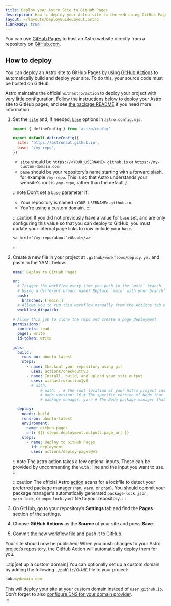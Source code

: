 ```yaml
---
title: Deploy your Astro Site to GitHub Pages
description: How to deploy your Astro site to the web using GitHub Pages.
layout: ~/layouts/DeployGuideLayout.astro
i18nReady: true
---
```


You can use [GitHub Pages](https://pages.github.com/) to host an Astro website directly from a repository on [GitHub.com](https://github.com/).

## How to deploy

You can deploy an Astro site to GitHub Pages by using [GitHub Actions](https://github.com/features/actions) to automatically build and deploy your site. To do this, your source code must be hosted on GitHub.

Astro maintains the official `withastro/action` to deploy your project with very little configuration. Follow the instructions below to deploy your Astro site to GitHub pages, and see [the package README](https://github.com/withastro/action) if you need more information.

1. Set the [`site`](/en/reference/configuration-reference/#site) and, if needed, [`base`](/en/reference/configuration-reference/#base) options in `astro.config.mjs`.
    
    ```js title="astro.config.mjs" ins={4-5}
    import { defineConfig } from 'astro/config'

    export default defineConfig({
      site: 'https://astronaut.github.io',
      base: '/my-repo',
    })
    ```
    - `site` should be `https://<YOUR_USERNAME>.github.io` or `https://my-custom-domain.com`
    - `base` should be your repository’s name starting with a forward slash, for example `/my-repo`. This is so that Astro understands your website's root is `/my-repo`, rather than the default `/`.
    
    :::note
      Don't set a `base` parameter if:

    - Your repository is named `<YOUR_USERNAME>.github.io`.
    - You're using a custom domain.
    :::

    :::caution
        If you did not previously have a value for `base` set, and are only configuring this value so that you can deploy to GitHub, you must update your internal page links to now include your `base`.

    ```astro
    <a href="/my-repo/about">About</a>
    ```
    :::

2. Create a new file in your project at `.github/workflows/deploy.yml` and paste in the YAML below.

    ```yaml title="deploy.yml"
    name: Deploy to GitHub Pages
    
    on:
      # Trigger the workflow every time you push to the `main` branch
      # Using a different branch name? Replace `main` with your branch’s name
      push:
        branches: [ main ]
      # Allows you to run this workflow manually from the Actions tab on GitHub.
      workflow_dispatch:
      
    # Allow this job to clone the repo and create a page deployment
    permissions:
      contents: read
      pages: write
      id-token: write
    
    jobs:
      build:
        runs-on: ubuntu-latest
        steps:
          - name: Checkout your repository using git
            uses: actions/checkout@v3
          - name: Install, build, and upload your site output
            uses: withastro/action@v0
            # with:
                # path: . # The root location of your Astro project inside the repository. (optional)
                # node-version: 16 # The specific version of Node that should be used to build your site. Defaults to 16. (optional)
                # package-manager: yarn # The Node package manager that should be used to install dependencies and build your site. Automatically detected based on your lockfile. (optional)
    
      deploy:
        needs: build
        runs-on: ubuntu-latest
        environment:
          name: github-pages
          url: ${{ steps.deployment.outputs.page_url }}
        steps:
          - name: Deploy to GitHub Pages
            id: deployment
            uses: actions/deploy-pages@v1
    ```

    :::note
    The astro action takes a few optional inputs. These can be provided by uncommenting the `with:` line and the input you want to use.
    :::
    
    :::caution
    The official Astro [action](https://github.com/withastro/action) scans for a lockfile to detect your preferred package manager (`npm`, `yarn`, or `pnpm`). You should commit your package manager's automatically generated `package-lock.json`, `yarn.lock`, or `pnpm-lock.yaml` file to your repository.
    :::

3. On GitHub, go to your repository’s **Settings** tab and find the **Pages** section of the settings.

4. Choose **GitHub Actions** as the **Source** of your site and press **Save**.  

5. Commit the new workflow file and push it to GitHub.  

  
Your site should now be published! When you push changes to your Astro project’s repository, the GitHub Action will automatically deploy them for you.

:::tip[set up a custom domain]
You can optionally set up a custom domain by adding the following `./public/CNAME` file to your project: 

```js title="public/CNAME"
sub.mydomain.com
```

This will deploy your site at your custom domain instead of `user.github.io`. Don't forget to also [configure DNS for your domain provider](https://docs.github.com/en/pages/configuring-a-custom-domain-for-your-github-pages-site/managing-a-custom-domain-for-your-github-pages-site#configuring-a-subdomain).   
:::
